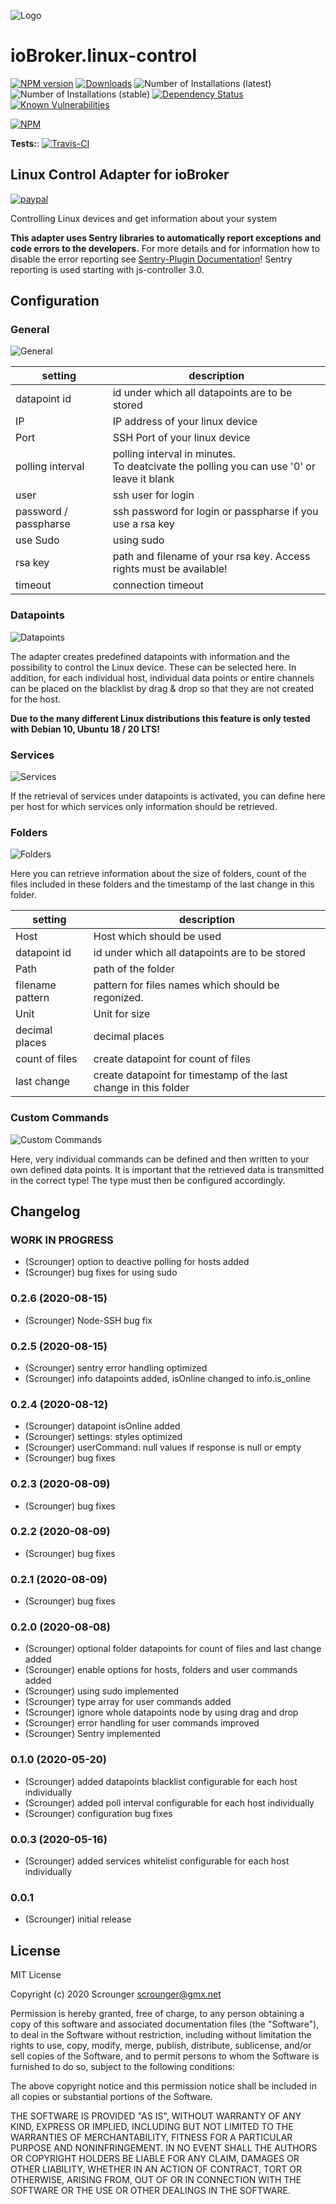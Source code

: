 ![Logo](admin/linux-control.png)
# ioBroker.linux-control

[![NPM version](http://img.shields.io/npm/v/iobroker.linux-control.svg)](https://www.npmjs.com/package/iobroker.linux-control)
[![Downloads](https://img.shields.io/npm/dm/iobroker.linux-control.svg)](https://www.npmjs.com/package/iobroker.linux-control)
![Number of Installations (latest)](http://iobroker.live/badges/linux-control-installed.svg)
![Number of Installations (stable)](http://iobroker.live/badges/linux-control-stable.svg)
[![Dependency Status](https://img.shields.io/david/Scrounger/iobroker.linux-control.svg)](https://david-dm.org/Scrounger/iobroker.linux-control)
[![Known Vulnerabilities](https://snyk.io/test/github/Scrounger/ioBroker.linux-control/badge.svg)](https://snyk.io/test/github/Scrounger/ioBroker.linux-control)

[![NPM](https://nodei.co/npm/iobroker.linux-control.png?downloads=true)](https://nodei.co/npm/iobroker.linux-control/)

**Tests:**: [![Travis-CI](http://img.shields.io/travis/Scrounger/ioBroker.linux-control/master.svg)](https://travis-ci.org/Scrounger/ioBroker.linux-control)

## Linux Control Adapter for ioBroker
[![paypal](https://www.paypalobjects.com/en_US/i/btn/btn_donateCC_LG.gif)](https://www.paypal.com/cgi-bin/webscr?cmd=_s-xclick&hosted_button_id=VWAXSTS634G88&source=url)

Controlling Linux devices and get information about your system

**This adapter uses Sentry libraries to automatically report exceptions and code errors to the developers.** For more details and for information how to disable the error reporting see [Sentry-Plugin Documentation](https://github.com/ioBroker/plugin-sentry#plugin-sentry)! Sentry reporting is used starting with js-controller 3.0.

## Configuration

### General
![General](docs/en/img/general.png)

|setting|description|
|-------|-----------|
|datapoint id|id under which all datapoints are to be stored|
|IP|IP address of your linux device|
|Port|SSH Port of your linux device|
|polling interval|polling interval in minutes.<br>To deatcivate the polling you can use '0' or leave it blank|
|user|ssh user for login|
|password / passpharse|ssh password for login or passpharse if you use a rsa key|
|use Sudo| using sudo |
|rsa key|path and filename of your rsa key. Access rights must be available!|
|timeout|connection timeout|

### Datapoints
![Datapoints](docs/en/img/datapoints.gif)

The adapter creates predefined datapoints with information and the possibility to control the Linux device. These can be selected here.
In addition, for each individual host, individual data points or entire channels can be placed on the blacklist by drag & drop so that they are not created for the host.

**Due to the many different Linux distributions this feature is only tested with Debian 10, Ubuntu 18 / 20 LTS!**

### Services
![Services](docs/en/img/services.png)

If the retrieval of services under datapoints is activated, you can define here per host for which services only information should be retrieved.

### Folders
![Folders](docs/en/img/folders.png)

Here you can retrieve information about the size of folders, count of the files included in these folders and the timestamp of the last change in this folder.

|setting|description|
|-------|-----------|
|Host|Host which should be used|
|datapoint id|id under which all datapoints are to be stored|
|Path|path of the folder|
|filename pattern|pattern for files names which should be regonized.|
|Unit|Unit for size|
|decimal places|decimal places|
|count of files|create datapoint for count of files|
|last change|create datapoint for timestamp of the last change in this folder|

### Custom Commands
![Custom Commands](docs/en/img/myCommands.png)

Here, very individual commands can be defined and then written to your own defined data points.
It is important that the retrieved data is transmitted in the correct type! The type must then be configured accordingly.


## Changelog

<!--
    Placeholder for the next version (at the beginning of the line):
    ### __WORK IN PROGRESS__
-->

### __WORK IN PROGRESS__
* (Scrounger) option to deactive polling for hosts added
* (Scrounger) bug fixes for using sudo

### 0.2.6 (2020-08-15)
* (Scrounger) Node-SSH bug fix

### 0.2.5 (2020-08-15)
* (Scrounger) sentry error handling optimized
* (Scrounger) info datapoints added, isOnline changed to info.is_online

### 0.2.4 (2020-08-12)
* (Scrounger) datapoint isOnline added
* (Scrounger) settings: styles optimized
* (Scrounger) userCommand: null values if response is null or empty
* (Scrounger) bug fixes

### 0.2.3 (2020-08-09)
* (Scrounger) bug fixes

### 0.2.2 (2020-08-09)
* (Scrounger) bug fixes

### 0.2.1 (2020-08-09)
* (Scrounger) bug fixes

### 0.2.0 (2020-08-08)
* (Scrounger) optional folder datapoints for count of files and last change added
* (Scrounger) enable options for hosts, folders and user commands added
* (Scrounger) using sudo implemented
* (Scrounger) type array for user commands added
* (Scrounger) ignore whole datapoints node by using drag and drop 
* (Scrounger) error handling for user commands improved
* (Scrounger) Sentry implemented
 

### 0.1.0 (2020-05-20)
* (Scrounger) added datapoints blacklist configurable for each host individually
* (Scrounger) added poll interval configurable for each host individually
* (Scrounger) configuration bug fixes

### 0.0.3 (2020-05-16)
* (Scrounger) added services whitelist configurable for each host individually

### 0.0.1
* (Scrounger) initial release

## License
MIT License

Copyright (c) 2020 Scrounger <scrounger@gmx.net>

Permission is hereby granted, free of charge, to any person obtaining a copy
of this software and associated documentation files (the "Software"), to deal
in the Software without restriction, including without limitation the rights
to use, copy, modify, merge, publish, distribute, sublicense, and/or sell
copies of the Software, and to permit persons to whom the Software is
furnished to do so, subject to the following conditions:

The above copyright notice and this permission notice shall be included in all
copies or substantial portions of the Software.

THE SOFTWARE IS PROVIDED "AS IS", WITHOUT WARRANTY OF ANY KIND, EXPRESS OR
IMPLIED, INCLUDING BUT NOT LIMITED TO THE WARRANTIES OF MERCHANTABILITY,
FITNESS FOR A PARTICULAR PURPOSE AND NONINFRINGEMENT. IN NO EVENT SHALL THE
AUTHORS OR COPYRIGHT HOLDERS BE LIABLE FOR ANY CLAIM, DAMAGES OR OTHER
LIABILITY, WHETHER IN AN ACTION OF CONTRACT, TORT OR OTHERWISE, ARISING FROM,
OUT OF OR IN CONNECTION WITH THE SOFTWARE OR THE USE OR OTHER DEALINGS IN THE
SOFTWARE.